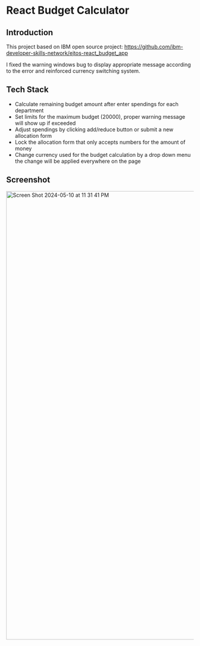 # React Budget Calculator

## Introduction

This project based on IBM open source project: https://github.com/ibm-developer-skills-network/ejtos-react_budget_app

I fixed the warning windows bug to display appropriate message according to the error and reinforced currency switching system.


## Tech Stack

- Calculate remaining budget amount after enter spendings for each department
- Set limits for the maximum budget (20000), proper warning message will show up if exceeded
- Adjust spendings by clicking add/reduce button or submit a new allocation form
- Lock the allocation form that only accepts numbers for the amount of money
- Change currency used for the budget calculation by a drop down menu the change will be applied everywhere on the page

## Screenshot

<img width="1203" alt="Screen Shot 2024-05-10 at 11 31 41 PM" src="https://github.com/James-Z-Zhang00/budget-calculator/assets/144994336/12e4d5bc-e8c0-40a3-8866-771f0e700064">

